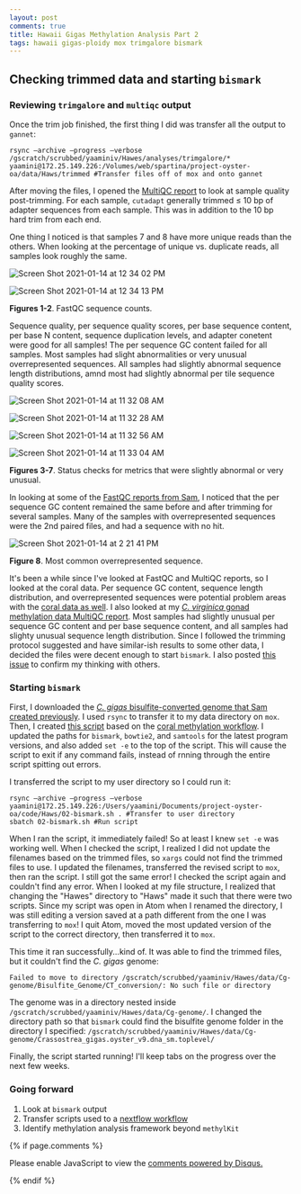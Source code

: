 ```yaml
---
layout: post
comments: true
title: Hawaii Gigas Methylation Analysis Part 2
tags: hawaii gigas-ploidy mox trimgalore bismark
---
```


## Checking trimmed data and starting `bismark`

### Reviewing `trimgalore` and `multiqc` output

Once the trim job finished, the first thing I did was transfer all the output to `gannet`:

```
rsync —archive —progress —verbose /gscratch/scrubbed/yaaminiv/Hawes/analyses/trimgalore/* yaamini@172.25.149.226:/Volumes/web/spartina/project-oyster-oa/data/Haws/trimmed #Transfer files off of mox and onto gannet
```

After moving the files, I opened the [MultiQC report](https://htmlpreview.github.io/?https://raw.githubusercontent.com/RobertsLab/project-oyster-oa/master/analyses/Haws_01-trimgalore/multiqc_report_1.html) to look at sample quality post-trimming. For each sample, `cutadapt` generally trimmed ≤ 10 bp of adapter sequences from each sample. This was in addition to the 10 bp hard trim from each end.

One thing I noticed is that samples 7 and 8 have more unique reads than the others. When looking at the percentage of unique vs. duplicate reads, all samples look roughly the same.

![Screen Shot 2021-01-14 at 12 34 02 PM](https://user-images.githubusercontent.com/22335838/104649286-5c002400-5669-11eb-8610-906009e7e3a4.png)

![Screen Shot 2021-01-14 at 12 34 13 PM](https://user-images.githubusercontent.com/22335838/104649288-5c98ba80-5669-11eb-9c71-7549266c21d8.png)

**Figures 1-2**. FastQC sequence counts.

Sequence quality, per sequence quality scores, per base sequence content, per base N content, sequence duplication levels, and adapter conetent were good for all samples! The per sequence GC content failed for all samples. Most samples had slight abnormalities or very unusual overrepresented sequences. All samples had slightly abnormal sequence length distributions, amnd most had slightly abnormal per tile sequence quality scores.

![Screen Shot 2021-01-14 at 11 32 08 AM](https://user-images.githubusercontent.com/22335838/104649274-5a366080-5669-11eb-879d-ce1af29fe70a.png)

![Screen Shot 2021-01-14 at 11 32 28 AM](https://user-images.githubusercontent.com/22335838/104649278-5b678d80-5669-11eb-8b64-30b2ea82b4c9.png)

![Screen Shot 2021-01-14 at 11 32 56 AM](https://user-images.githubusercontent.com/22335838/104649281-5b678d80-5669-11eb-9b50-0483e1427a6c.png)

![Screen Shot 2021-01-14 at 11 33 04 AM](https://user-images.githubusercontent.com/22335838/104649285-5c002400-5669-11eb-8624-b0d6e85512a7.png)

**Figures 3-7**. Status checks for metrics that were slightly abnormal or very unusual.

In looking at some of the [FastQC reports from Sam](https://robertslab.github.io/sams-notebook/2020/12/06/FastQC-MultiQc-C.gigas-Ploidy-pH-WGBS-Raw-Sequence-Data-from-Haws-Lab-on-Mox.html), I noticed that the per sequence GC content remained the same before and after trimming for several samples. Many of the samples with overrepresented sequences were the 2nd paired files, and had a sequence with no hit.

![Screen Shot 2021-01-14 at 2 21 41 PM](https://user-images.githubusercontent.com/22335838/104661516-85c34600-567d-11eb-893f-c55b36bc06df.png)

**Figure 8**. Most common overrepresented sequence.

It's been a while since I've looked at FastQC and MultiQC reports, so I looked at the coral data. Per sequence GC content, sequence length distribution, and overrepresented sequences were potential problem areas with the [coral data as well](https://gannet.fish.washington.edu/metacarcinus/FROGER_meth_compare/20200311/WGBS_MBD/FASTQC/multiqc_report.html). I also looked at my [*C. virginica* gonad methylation data MultiQC report](http://owl.fish.washington.edu/Athaliana/20180409_fastqc_Cvirginica_MBD/multiqc_data/multiqc_report.html#fastqc_adapter_content). Most samples had slightly unusual per sequence GC content and per base sequence content, and all samples had slighty unusual sequence length distribution. Since I followed the trimming protocol suggested and have similar-ish results to some other data, I decided the files were decent enough to start `bismark`. I also posted [this issue](https://github.com/RobertsLab/resources/issues/1065) to confirm my thinking with others.

### Starting `bismark`

First, I downloaded the [*C. gigas* bisulfite-converted genome that Sam created previously](https://robertslab.github.io/sams-notebook/2019/02/21/Data-Management-Create-C.gigas-Bisulfite-Genome-with-Bismark-on-Mox.html). I used `rsync` to transfer it to my data directory on `mox`. Then, I created [this script](https://github.com/RobertsLab/project-oyster-oa/blob/master/code/Haws/02-bismark.sh) based on the [coral methylation workflow](https://github.com/hputnam/Meth_Compare/blob/master/code/00.01-DNA-sequence-processing.md#script-that-ran-bismark-on-mox). I updated the paths for `bismark`, `bowtie2`, and `samtools` for the latest program versions, and also added `set -e` to the top of the script. This will cause the script to exit if any command fails,  instead of rnning through the entire script spitting out errors.

I transferred the script to my user directory so I could run it:

```
rsync —archive —progress —verbose yaamini@172.25.149.226:/Users/yaamini/Documents/project-oyster-oa/code/Haws/02-bismark.sh . #Transfer to user directory
sbatch 02-bismark.sh #Run script
```

When I ran the script, it immediately failed! So at least I knew `set -e` was working well. When I checked the script, I realized I did not update the filenames based on the trimmed files, so `xargs` could not find the trimmed files to use. I updated the filenames, transferred the revised script to `mox`, then ran the script. I still got the same error! I checked the script again and couldn't find any error. When I looked at my file structure, I realized that changing the "Hawes" directory to "Haws" made it such that there were two scripts. Since my script was open in Atom when I renamed the directory, I was still editing a version saved at a path different from the one I was transferring to `mox`! I quit Atom, moved the most updated version of the script to the correct directory, then transferred it to `mox`.

This time it ran successfully...kind of. It was able to find the trimmed files, but it couldn't find the *C. gigas* genome:

```
Failed to move to directory /gscratch/scrubbed/yaaminiv/Hawes/data/Cg-genome/Bisulfite_Genome/CT_conversion/: No such file or directory
```

The genome was in a directory nested inside `/gscratch/scrubbed/yaaminiv/Hawes/data/Cg-genome/`. I changed the directory path so that `bismark` could find the bisulfite genome folder in the directory I specified: `/gscratch/scrubbed/yaaminiv/Hawes/data/Cg-genome/Crassostrea_gigas.oyster_v9.dna_sm.toplevel/`

Finally, the script started running! I'll keep tabs on the progress over the next few weeks.

### Going forward

1. Look at `bismark` output
2. Transfer scripts used to a [nextflow workflow](https://github.com/nextflow-io/nextflow)
3. Identify methylation analysis framework beyond `methylKit`

{% if page.comments %}

<div id="disqus_thread"></div>
<script>

/**
*  RECOMMENDED CONFIGURATION VARIABLES: EDIT AND UNCOMMENT THE SECTION BELOW TO INSERT DYNAMIC VALUES FROM YOUR PLATFORM OR CMS.
*  LEARN WHY DEFINING THESE VARIABLES IS IMPORTANT: https://disqus.com/admin/universalcode/#configuration-variables*/
/*
var disqus_config = function () {
this.page.url = PAGE_URL;  // Replace PAGE_URL with your page's canonical URL variable
this.page.identifier = PAGE_IDENTIFIER; // Replace PAGE_IDENTIFIER with your page's unique identifier variable
};
*/
(function() { // DON'T EDIT BELOW THIS LINE
var d = document, s = d.createElement('script');
s.src = 'https://the-responsible-grad-student.disqus.com/embed.js';
s.setAttribute('data-timestamp', +new Date());
(d.head || d.body).appendChild(s);
})();
</script>
<noscript>Please enable JavaScript to view the <a href="https://disqus.com/?ref_noscript">comments powered by Disqus.</a></noscript>

{% endif %}

<script id="dsq-count-scr" src="//the-responsible-grad-student.disqus.com/count.js" async></script>
